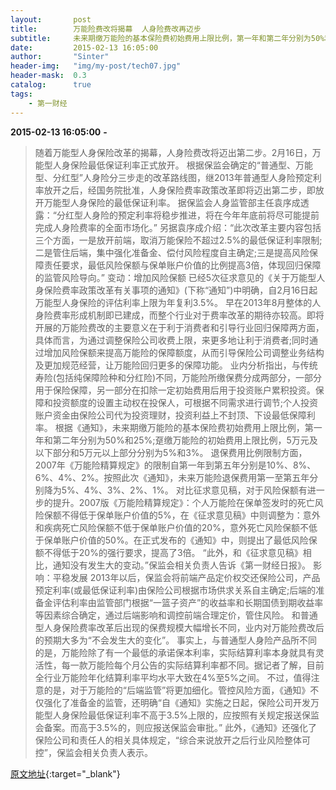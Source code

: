 ```yaml
---
layout:       post
title:        万能险费改将揭幕  人身险费改再迈步
subtitle:     未来期缴万能险的基本保险费初始费用上限比例，第一年和第二年分别为50%和25%;趸缴万能险的初始费用上限比例，5万元及以下部分和5万元以上部分分别为5%和3%。
date:         2015-02-13 16:05:00
author:       "Sinter"
header-img:   "img/my-post/tech07.jpg"
header-mask:  0.3
catalog:      true
tags:
    - 第一财经
---
```


**2015-02-13 16:05:00**  **-**

> 随着万能型人身保险改革的揭幕，人身险费改将迈出第二步。2月16日，万能型人身保险最低保证利率正式放开。
根据保监会确定的“普通型、万能型、分红型”人身险分三步走的改革路线图，继2013年普通型人身险预定利率放开之后，经国务院批准，人身保险费率政策改革即将迈出第二步，即放开万能型人身保险的最低保证利率。
据保监会人身监管部主任袁序成透露：“分红型人身险的预定利率将稳步推进，将在今年年底前将尽可能提前完成人身险费率的全面市场化。”
另据袁序成介绍：“此次改革主要内容包括三个方面，一是放开前端，取消万能保险不超过2.5%的最低保证利率限制;二是管住后端，集中强化准备金、偿付风险程度自主确定;三是提高风险保障责任要求，最低风险保额与保单账户价值的比例提高3倍，体现回归保障的监管风险导向。”
变动：增加风险保额
已经5次征求意见的《关于万能型人身保险费率政策改革有关事项的通知》(下称“通知”)中明确，自2月16日起万能型人身保险的评估利率上限为年复利3.5%。
早在2013年8月整体的人身险费率形成机制即已建成，而整个行业对于费率改革的期待亦较高。即将开展的万能险费改的主要意义在于利于消费者和引导行业回归保障两方面，具体而言，为通过调整保险公司收费上限，来更多地让利于消费者;同时通过增加风险保额来提高万能险的保障额度，从而引导保险公司调整业务结构及更加规范经营，让万能险回归更多的保障功能。
业内分析指出，与传统寿险(包括纯保障险种和分红险)不同，万能险所缴保费分成两部分，一部分用于保险保障，另一部分在扣除一定初始费用后用于投资账户累积投资。保障和投资额度的设置主动权在投保人，可根据不同需求进行调节;个人投资账户资金由保险公司代为投资理财，投资利益上不封顶、下设最低保障利率。
根据《通知》，未来期缴万能险的基本保险费初始费用上限比例，第一年和第二年分别为50%和25%;趸缴万能险的初始费用上限比例，5万元及以下部分和5万元以上部分分别为5%和3%。
退保费用比例限制方面，2007年《万能险精算规定》的限制自第一年到第五年分别是10%、8%、6%、4%、2%。按照此次《通知》，未来万能险退保费用第一至第五年分别降为5%、4%、3%、2%、1%。
对比征求意见稿，对于风险保额有进一步的提升。2007版《万能险精算规定》：个人万能险在保单签发时的死亡风险保额不得低于保单账户价值的5%，在《征求意见稿》中则调整为：意外和疾病死亡风险保额不低于保单账户价值的20%，意外死亡风险保额不低于保单账户价值的50%。在正式发布的《通知》中，则提出了最低风险保额不得低于20%的强行要求，提高了3倍。
“此外，和《征求意见稿》相比，通知没有发生大的变动。”保监会相关负责人告诉《第一财经日报》。
影响：平稳发展
2013年以后，保监会将前端产品定价权交还保险公司，产品预定利率(或最低保证利率)由保险公司根据市场供求关系自主确定;后端的准备金评估利率由监管部门根据“一篮子资产”的收益率和长期国债到期收益率等因素综合确定，通过后端影响和调控前端合理定价，管住风险。
和普通型人身保险费率改革后出现的保费规模大幅增长不同，业内对万能险费改后的预期大多为“不会发生大的变化”。
事实上，与普通型人身险产品所不同的是，万能险除了有一个最低的承诺保本利率，实际结算利率本身就具有灵活性，每一款万能险每个月公告的实际结算利率都不同。据记者了解，目前全行业万能险年化结算利率平均水平大致在4%至5%之间。
不过，值得注意的是，对于万能险的“后端监管”将更加细化。管控风险方面，《通知》不仅强化了准备金的监管，还明确“自《通知》实施之日起，保险公司开发万能型人身保险最低保证利率不高于3.5%上限的，应按照有关规定报送保监会备案。而高于3.5%的，则应报送保监会审批。”
此外，《通知》还强化了保险公司和责任人的相关具体规定，“综合来说放开之后行业风险整体可控”，保监会相关负责人表示。


[原文地址](http://www.yicai.com/news/4576023.html){:target="_blank"}


